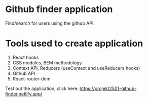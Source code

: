 # Github finder application

Find/search for users using the github API.

# Tools used to create application

1. React hooks
2. CSS modules, BEM methodology
3. Context API, Reducers (useContext and useReducers hooks)
4. Github API
5. React-router-dom

Test out the application, click here: https://projekt2501-github-finder.netlify.app/
